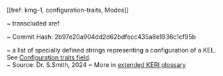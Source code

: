 [[tref: kmg-1, configuration-traits, Modes]]

~ <!-- This is a copy of the saved remote text. Remove it if you like. It is automatically (re)generated --><span class="transcluded-xref-term">transcluded xref</span>

~ Commit Hash: 2b97e20a904dd2d62bdfecc435a8e1936c1cf95b

~ a list of specially defined strings representing a configuration of a KEL. See [Configuration traits field](#configuration-traits-field).  
~ Source: Dr. S.Smith, 2024
~ More in <a href="https://weboftrust.github.io/WOT-terms/docs/glossary/configuration-traits">extended KERI glossary</a>
